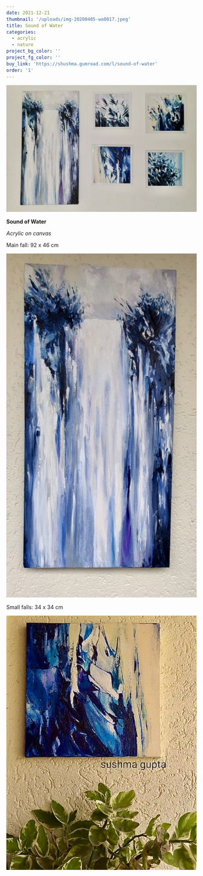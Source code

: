 ```yaml
---
date: 2021-12-21
thumbnail: '/uploads/img-20200405-wa0017.jpeg'
title: Sound of Water
categories:
  - acrylic
  - nature
project_bg_color: ''
project_fg_color: ''
buy_link: 'https://shushma.gumroad.com/l/sound-of-water'
order: '1'
---
```


![](/uploads/img-20200405-wa0017.jpeg)

**Sound of Water**

_Acrylic on canvas_

Main fall: 92 x 46 cm

![](/uploads/img-20190727-wa0002.jpeg)

Small falls: 34 x 34 cm

![](/uploads/img-20190604-wa0036.jpeg)

